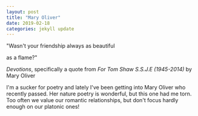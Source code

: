 ```yaml
---
layout: post
title: "Mary Oliver"
date: 2019-02-18
categories: jekyll update
---
```


"Wasn't your friendship always as beautiful

as a flame?"



_Devotions_, specifically a quote from _For Tom Shaw S.S.J.E (1945-2014)_ by Mary Oliver

I'm a sucker for poetry and lately I've been getting into Mary Oliver who recently passed. Her nature poetry is wonderful, but this one had me torn. Too often we value our romantic relationships, but don't focus hardly enough on our platonic ones!
